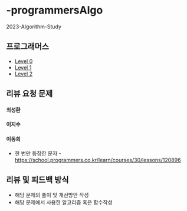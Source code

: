 # -programmersAlgo

2023-Algorithm-Study

## 프로그래머스
 
   - [ Level 0 ](https://school.programmers.co.kr/learn/challenges?order=recent&page=1&levels=0)
   - [ Level 1 ](https://school.programmers.co.kr/learn/challenges?order=recent&page=1&levels=1)
   - [ Level 2 ](https://school.programmers.co.kr/learn/challenges?order=recent&page=1&levels=2)
   
 
## 리뷰 요청 문제

  #### 최성환
  
  
  #### 이지수
  
  
  #### 이동희
   - 한 번만 등장한 문자 - https://school.programmers.co.kr/learn/courses/30/lessons/120896
  
## 리뷰 및 피드백 방식
 
 - 해당 문제의 풀이 및 개선방안 작성
 - 해당 문제에서 사용한 알고리즘 혹은 함수작성
 




